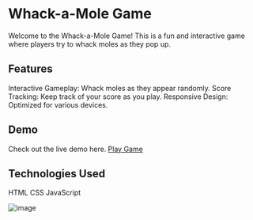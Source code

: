 # Whack-a-Mole Game
Welcome to the Whack-a-Mole Game! This is a fun and interactive game where players try to whack moles as they pop up.

## Features
Interactive Gameplay: Whack moles as they appear randomly.
Score Tracking: Keep track of your score as you play.
Responsive Design: Optimized for various devices.
## Demo
Check out the live demo here. [Play Game](https://iamvibhav.github.io/Whack-a-Mole-Game/)

## Technologies Used
HTML
CSS
JavaScript

![image](https://github.com/iamvibhav/Whack-a-Mole-Game/assets/139247683/7fa30349-b330-4e5d-8086-3e4f1a8c0d7b)
